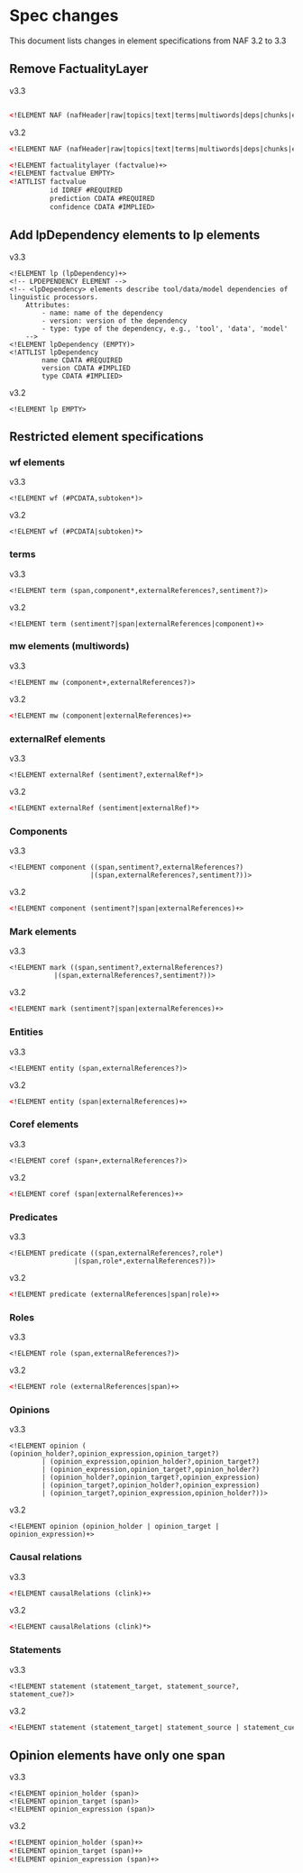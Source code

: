 # Spec changes
This document lists changes in element specifications from NAF 3.2 to 3.3

## Remove FactualityLayer

v3.3
```xml

<!ELEMENT NAF (nafHeader|raw|topics|text|terms|multiwords|deps|chunks|entities|coreferences|constituency|srl|opinions|timeExpressions|tunits|locations|dates|temporalRelations|causalRelations|markables|attribution|factualities)*>
```

v3.2
```xml
<!ELEMENT NAF (nafHeader|raw|topics|text|terms|multiwords|deps|chunks|entities|coreferences|constituency|srl|opinions|timeExpressions|factualitylayer|tunits|locations|dates|temporalRelations|causalRelations|markables|attribution|factualities)*>

<!ELEMENT factualitylayer (factvalue)+>
<!ELEMENT factvalue EMPTY>
<!ATTLIST factvalue
          id IDREF #REQUIRED
          prediction CDATA #REQUIRED
          confidence CDATA #IMPLIED>
```

## Add lpDependency elements to lp elements
v3.3
```
<!ELEMENT lp (lpDependency)+>
<!-- LPDEPENDENCY ELEMENT -->
<!-- <lpDependency> elements describe tool/data/model dependencies of linguistic processors.
	Attributes:
		- name: name of the dependency
		- version: version of the dependency
		- type: type of the dependency, e.g., 'tool', 'data', 'model'
	-->
<!ELEMENT lpDependency (EMPTY)>
<!ATTLIST lpDependency
		name CDATA #REQUIRED
		version CDATA #IMPLIED
		type CDATA #IMPLIED>
```

v3.2
```
<!ELEMENT lp EMPTY>
```
 
## Restricted element specifications
### wf elements
v3.3
```
<!ELEMENT wf (#PCDATA,subtoken*)>
```

v3.2
```
<!ELEMENT wf (#PCDATA|subtoken)*>
```

### terms
v3.3
```
<!ELEMENT term (span,component*,externalReferences?,sentiment?)>
```
v3.2
```
<!ELEMENT term (sentiment?|span|externalReferences|component)+>
```

### mw elements (multiwords)
v3.3
```
<!ELEMENT mw (component+,externalReferences?)>
```
v3.2
```xml
<!ELEMENT mw (component|externalReferences)+>
```
### externalRef elements
v3.3
```
<!ELEMENT externalRef (sentiment?,externalRef*)>
```
v3.2
```xml
<!ELEMENT externalRef (sentiment|externalRef)*>
```
### Components
v3.3
```
<!ELEMENT component ((span,sentiment?,externalReferences?)
                    |(span,externalReferences?,sentiment?))>
```
v3.2
```xml
<!ELEMENT component (sentiment?|span|externalReferences)+>
```
### Mark elements
v3.3
```
<!ELEMENT mark ((span,sentiment?,externalReferences?)
	       |(span,externalReferences?,sentiment?))>
```
v3.2
```xml
<!ELEMENT mark (sentiment?|span|externalReferences)+>
```
### Entities
v3.3
```
<!ELEMENT entity (span,externalReferences?)>
```
v3.2
```xml
<!ELEMENT entity (span|externalReferences)+>
```
### Coref elements
v3.3
```
<!ELEMENT coref (span+,externalReferences?)>
```
v3.2
```xml
<!ELEMENT coref (span|externalReferences)+>
```
### Predicates
v3.3
```
<!ELEMENT predicate ((span,externalReferences?,role*)
       		    |(span,role*,externalReferences?))>
```
v3.2
```xml
<!ELEMENT predicate (externalReferences|span|role)+>
```
### Roles
v3.3
```
<!ELEMENT role (span,externalReferences?)>
```
v3.2
```xml
<!ELEMENT role (externalReferences|span)+>
```
### Opinions
v3.3
```
<!ELEMENT opinion ( (opinion_holder?,opinion_expression,opinion_target?)
		| (opinion_expression,opinion_holder?,opinion_target?)
		| (opinion_expression,opinion_target?,opinion_holder?)
		| (opinion_holder?,opinion_target?,opinion_expression)
		| (opinion_target?,opinion_holder?,opinion_expression)
		| (opinion_target?,opinion_expression,opinion_holder?))>
```
v3.2
```
<!ELEMENT opinion (opinion_holder | opinion_target | opinion_expression)+>
```
### Causal relations
v3.3
```xml
<!ELEMENT causalRelations (clink)+>
```
v3.2
```xml
<!ELEMENT causalRelations (clink)*>
```
### Statements
v3.3
```
<!ELEMENT statement (statement_target, statement_source?, statement_cue?)>
```
v3.2
```xml
<!ELEMENT statement (statement_target| statement_source | statement_cue)+>
```

## Opinion elements have only one span
v3.3
```
<!ELEMENT opinion_holder (span)>
<!ELEMENT opinion_target (span)>
<!ELEMENT opinion_expression (span)>
```
v3.2
```xml
<!ELEMENT opinion_holder (span)+>
<!ELEMENT opinion_target (span)+>
<!ELEMENT opinion_expression (span)+>
```
